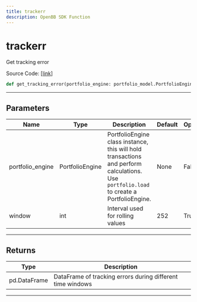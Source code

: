 ```yaml
---
title: trackerr
description: OpenBB SDK Function
---
```


# trackerr

Get tracking error

Source Code: [[link](https://github.com/OpenBB-finance/OpenBBTerminal/tree/main/openbb_terminal/portfolio/portfolio_model.py#L1238)]

```python
def get_tracking_error(portfolio_engine: portfolio_model.PortfolioEngine, window: int = 252) -> None
```
---
## Parameters

| Name | Type | Description | Default | Optional |
| ---- | ---- | ----------- | ------- | -------- |
| portfolio_engine | PortfolioEngine | PortfolioEngine class instance, this will hold transactions and perform calculations.<br/>Use `portfolio.load` to create a PortfolioEngine. | None | False |
| window | int | Interval used for rolling values | 252 | True |

---
## Returns

| Type | Description |
| ---- | ----------- |
| pd.DataFrame | DataFrame of tracking errors during different time windows |

---

